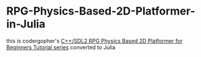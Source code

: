 # RPG-Physics-Based-2D-Platformer-in-Julia
this is codergopher's [C++/SDL2 RPG Physics Based 2D Platformer for Beginners Tutorial series](https://www.youtube.com/playlist?list=PL2RPjWnJduNmXHRYwdtublIPdlqocBoLS) converted to Julia
